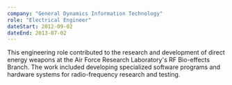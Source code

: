 ```yaml
---
company: "General Dynamics Information Technology"
role: "Electrical Engineer"
dateStart: 2012-09-02
dateEnd: 2013-07-02
---
```


This engineering role contributed to the research and development of direct energy weapons at the Air Force Research Laboratory's RF Bio-effects Branch. The work included developing specialized software programs and hardware systems for radio-frequency research and testing.